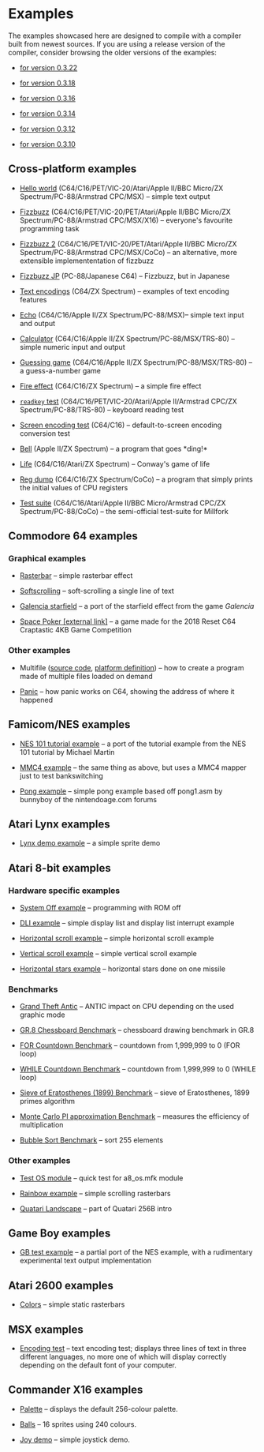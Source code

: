 # Examples

The examples showcased here are designed to compile with a compiler built from newest sources.
If you are using a release version of the compiler, consider browsing the older versions of the examples:

* [for version 0.3.22](https://github.com/KarolS/millfork/tree/v0.3.22/examples)

* [for version 0.3.18](https://github.com/KarolS/millfork/tree/v0.3.18/examples)

* [for version 0.3.16](https://github.com/KarolS/millfork/tree/v0.3.16/examples)

* [for version 0.3.14](https://github.com/KarolS/millfork/tree/v0.3.14/examples)

* [for version 0.3.12](https://github.com/KarolS/millfork/tree/v0.3.12/examples)

* [for version 0.3.10](https://github.com/KarolS/millfork/tree/v0.3.10/examples)

## Cross-platform examples

* [Hello world](crossplatform/hello_world.mfk) (C64/C16/PET/VIC-20/Atari/Apple II/BBC Micro/ZX Spectrum/PC-88/Armstrad CPC/MSX) – simple text output

* [Fizzbuzz](crossplatform/fizzbuzz.mfk) (C64/C16/PET/VIC-20/PET/Atari/Apple II/BBC Micro/ZX Spectrum/PC-88/Armstrad CPC/MSX/X16) – everyone's favourite programming task

* [Fizzbuzz 2](crossplatform/fizzbuzz2.mfk) (C64/C16/PET/VIC-20/PET/Atari/Apple II/BBC Micro/ZX Spectrum/PC-88/Armstrad CPC/MSX/CoCo) – an alternative, more extensible implemententation of fizzbuzz

* [Fizzbuzz JP](crossplatform/fizzbuzz_jp.mfk) (PC-88/Japanese C64) – Fizzbuzz, but in Japanese

* [Text encodings](crossplatform/text_encodings.mfk) (C64/ZX Spectrum) – examples of text encoding features

* [Echo](crossplatform/echo.mfk) (C64/C16/Apple II/ZX Spectrum/PC-88/MSX)– simple text input and output

* [Calculator](crossplatform/calculator.mfk) (C64/C16/Apple II/ZX Spectrum/PC-88/MSX/TRS-80) – simple numeric input and output

* [Guessing game](crossplatform/guess.mfk) (C64/C16/Apple II/ZX Spectrum/PC-88/MSX/TRS-80) – a guess-a-number game

* [Fire effect](crossplatform/fire.mfk) (C64/C16/ZX Spectrum) – a simple fire effect

* [`readkey` test](crossplatform/readkeytest.mfk) (C64/C16/PET/VIC-20/Atari/Apple II/Armstrad CPC/ZX Spectrum/PC-88/TRS-80) – keyboard reading test

* [Screen encoding test](crossplatform/screnctest.mfk) (C64/C16) – default-to-screen encoding conversion test

* [Bell](crossplatform/bell.mfk) (Apple II/ZX Spectrum) – a program that goes \*ding!\*

* [Life](crossplatform/life.mfk) (C64/C16/Atari/ZX Spectrum) – Conway's game of life

* [Reg dump](crossplatform/regdump.mfk) (C64/C16/ZX Spectrum/CoCo) – a program that simply prints the initial values of CPU registers

* [Test suite](tests) (C64/C16/Atari/Apple II/BBC Micro/Armstrad CPC/ZX Spectrum/PC-88/CoCo) – the semi-official test-suite for Millfork

## Commodore 64 examples

### Graphical examples

* [Rasterbar](c64/rasterbar.mfk) – simple rasterbar effect

* [Softscrolling](c64/softscroll.mfk) – soft-scrolling a single line of text

* [Galencia starfield](c64/galencia.mfk) – a port of the starfield effect from the game *Galencia*

* [Space Poker \[external link\]](https://github.com/KarolS/spacepoker) – a game made for the 2018 Reset C64 Craptastic 4KB Game Competition

### Other examples

* Multifile ([source code](c64/multifile.mfk), [platform definition](c64/multifile.ini)) –
how to create a program made of multiple files loaded on demand

* [Panic](c64/panic_test.mfk) – how panic works on C64, showing the address of where it happened

## Famicom/NES examples

* [NES 101 tutorial example](nes/nestest.mfk) – a port of the tutorial example from the NES 101 tutorial by Michael Martin

* [MMC4 example](nes/nestest_mmc4.mfk) – the same thing as above, but uses a MMC4 mapper just to test bankswitching

* [Pong example](nes/pong.mfk) – simple pong example based off pong1.asm by bunnyboy of the nintendoage.com forums

## Atari Lynx examples

* [Lynx demo example](atari_lynx/atari_lynx_demo.mfk) – a simple sprite demo

## Atari 8-bit examples

### Hardware specific examples

* [System Off example](a8/systemoff_example.mfk) – programming with ROM off

* [DLI example](a8/dli_example.mfk) – simple display list and display list interrupt example

* [Horizontal scroll example](a8/endless_scroll.mfk) – simple horizontal scroll example

* [Vertical scroll example](a8/vertical_scroll.mfk) – simple vertical scroll example

* [Horizontal stars example](a8/horizontal_stars.mfk) – horizontal stars done on one missile

### Benchmarks

* [Grand Theft Antic](a8/grand_theft_antic.mfk) – ANTIC impact on CPU depending on the used graphic mode

* [GR.8 Chessboard Benchmark](a8/gr8_chessboard_benchmark.mfk) – chessboard drawing benchmark in GR.8

* [FOR Countdown Benchmark](a8/countdown_for_benchmark.mfk) – countdown from 1,999,999 to 0 (FOR loop)

* [WHILE Countdown Benchmark](a8/countdown_while_benchmark.mfk) – countdown from 1,999,999 to 0 (WHILE loop)

* [Sieve of Eratosthenes (1899) Benchmark](a8/sieve1899.mfk) – sieve of Eratosthenes, 1899 primes algorithm

* [Monte Carlo PI approximation Benchmark](a8/montecarlo_pi_benchmark.mfk) – measures the efficiency of multiplication

* [Bubble Sort Benchmark](a8/bubble_sort.mfk) – sort 255 elements

### Other examples

* [Test OS module](a8/a8_os_test.mfk) – quick test for a8_os.mfk module

* [Rainbow example](a8/rainbow.mfk) – simple scrolling rasterbars

* [Quatari Landscape](a8/landscape.mfk) – part of Quatari 256B intro

## Game Boy examples

* [GB test example](gb/gbtest.mfk) – a partial port of the NES example, with a rudimentary experimental text output implementation

## Atari 2600 examples

* [Colors](vcs/colors.mfk) – simple static rasterbars

## MSX examples

* [Encoding test](msx/encoding_test.mfk) – text encoding test; displays three lines of text in three different languages,
no more one of which will display correctly depending on the default font of your computer.

## Commander X16 examples

* [Palette](x16/palette.mfk) – displays the default 256-colour palette.

* [Balls](x16/balls.mfk) – 16 sprites using 240 colours.

* [Joy demo](x16/joydemo.mfk) – simple joystick demo.
